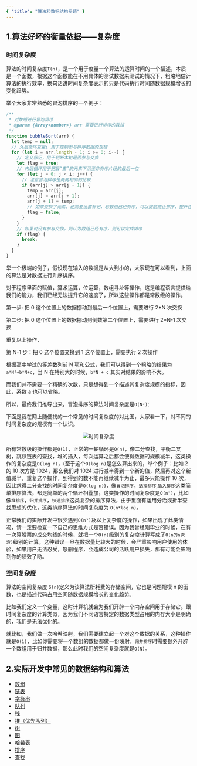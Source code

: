 ```yaml
---
{ "title": "算法和数据结构专题" }
---
```


## 1.算法好坏的衡量依据——复杂度

### 时间复杂度

算法的时间复杂度`T(n)`，是一个用于度量一个算法的运算时间的一个描述，本质是一个函数，根据这个函数能在不用具体的测试数据来测试的情况下，粗略地估计算法的执行效率，换句话讲时间复杂度表示的只是代码执行时间随数据规模增长的变化趋势。

举个大家非常熟悉的冒泡排序的一个例子：

```js
/**
 * 对数组进行冒泡排序
 * @param {Array<number>} arr 需要进行排序的数组
 */
function bubbleSort(arr) {
  let temp = null;
  // 外层循环变量i 用于控制参与排序数据的规模
  for (let i = arr.length - 1; i >= 0; i--) {
    // 定义标记，用于判断本轮是否参与交换
    let flag = true;
    // 内层循环用于把最“重”的元素下沉至非有序片段的最后一位
    for (let j = 0; j < i; j++) {
      // 注意冒泡排序是两两相邻的比较
      if (arr[j] > arr[j + 1]) {
        temp = arr[j];
        arr[j] = arr[j + 1];
        arr[j + 1] = temp;
        // 如果交换了元素，还需要设置标记，若数组已经有序，可以提前终止排序，提升性能
        flag = false;
      }
    }
    // 如果说没有参与交换，则认为数组已经有序，则可以完成排序
    if (flag) {
      break;
    }
  }
}
```

举一个极端的例子，假设现在输入的数据是从大到小的，大家现在可以看到，上面的算法是对数据进行升序排序。

对于程序里面的赋值，算术运算，位运算，数组寻址等操作，这是编程语言提供给我们的能力，我们已经无法提升它的速度了，所以这些操作都是常数级的操作。

第一步: 把 0 这个位置上的数据挪动到最后一个位置上，需要进行 2\*N 次交换

第二步: 把 0 这个位置上的数据挪动到倒数第二个位置上，需要进行 2\*N-1 次交换

重复以上操作，

第 N-1 步：把 0 这个位置交换到 1 这个位置上，需要执行 2 次操作

根据高中学过的等差数列前 N 项和公式，我们可以得到一个粗略的结果为 `a*N²+b*N+c`，当 N 在特别大的时候，`b*N + c` 其实对结果的影响不大。

而我们并不需要一个精确的次数，只是想得到一个描述其复杂度规模的指标，因此，系数 a 也可以省略。

所以，最终我们推导出来，冒泡排序的算法时间复杂度是`O(N²)`;

下面是我在网上随便找的一个常见的时间复杂度的对比图，大家看一下，对不同的时间复杂度的规模有一个认识。

<div align="center">
  <img :src="$withBase('/introduction/tn.jpeg')" alt='时间复杂度'/>
</div>

所有常数级的操作都是`O(1)`，正常的一轮循环是`O(n)`，像二分查找，平衡二叉树，跳跃链表的查找，堆的插入，每次运算之后都会使得数据的规模减半，这类操作的复杂度是`O(log n)`，(至于这个`O(log n)`是怎么算出来的，举个例子：比如 2 的 10 次方是 1024，那么我们对 1024 进行减半得到一个新的值，然后再对这个新值减半，重复这个操作，到得到的数不能再继续减半为止，最多只能操作 10 次，因此求得二分查找的时间复杂度是`O(log n)`)，像`冒泡排序`，`选择排序`,`插入排序`这类简单排序算法，都是简单的两个循环相叠加，这类操作的时间复杂度是`O(n²)`，比如像`堆排序`，`归并排序`，`快速排序`这类复杂的排序算法，由于里面有运用分治或折半查找思想的优化，这类排序算法的时间复杂度为 `O(n*log n)`。

正常我们的实际开发中很少遇到`O(n³)`及以上复杂度的操作，如果出现了此类情况，请一定要检查一下自己的思维方式是否错误。因为我曾经刚毕业的时候，在有一次算股票的成交均线的时候，就把一个`O(n)`级别的复杂度计算写成了`O(n的n次方)`级别的计算，这种错误一旦在数据量比较大的时候，会严重影响用户使用的体验，如果用户无法忍受，怒删程序，会造成公司的活跃用户损失，那有可能会影响到你的绩效了哟。

### 空间复杂度

算法的空间复杂度 `S(n)`定义为该算法所耗费的存储空间，它也是问题规模 n 的函数，也是描述代码占用空间随数据规模增长的变化趋势。

比如我们定义一个变量，这时计算机就会为我们开辟一个内存空间用于存储它。跟时间复杂度的计算类似，因为我们不同语言特定的数据类型占用的内存大小是明确的，我们是无法优化的。

就比如，我们做一次哈希映射，我们需要建立起一个对这个数据的关系，这种操作就是`O(1)`，比如你需要将一个数组的数据都做一份映射，`归并排序`时需要额外开辟一个数组用于归并数据，那么此时我们的空间复杂度就是`O(N)`。

## 2.实际开发中常见的数据结构和算法

- [数组](./list/array/index.md)
- [链表](./list/linkedList/index.md)
- [字符串](./string/KMP.md)
- [队列](./queue/desc.md)
- [栈](./stack/desc.md)
- [堆（优先队列）](./heap/desc.md)
- [树](./tree/binaryTree/preOrderVisit.md)
- [图](./graph/index.md)
- [哈希表](./hash/desc.md)
- [排序](./sort/compare.md)
- [查找](./search/binarySearch.md)
